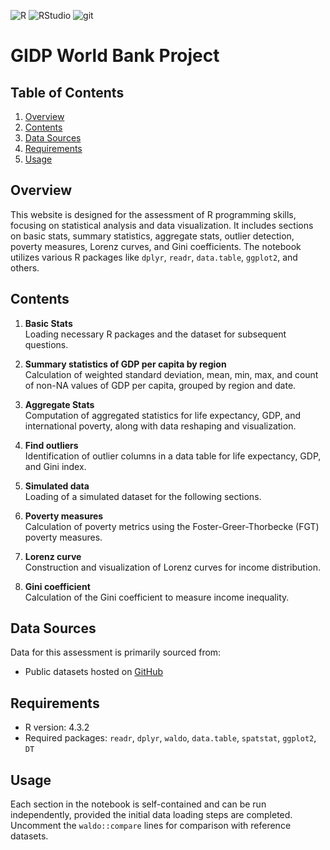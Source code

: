 <img alt="R" src="https://img.shields.io/badge/R%20-blue.svg?style=flat&logo=R&logoColor=white" /> <img alt="RStudio" src="https://img.shields.io/badge/RStudio-75AADB?logo=RStudio&logoColor=white&style=flat" /> <img alt="git" src="https://img.shields.io/badge/-Git-F05032?style=flat&logo=git&logoColor=white" /> 

# GIDP World Bank Project

## Table of Contents
1. [Overview](#overview)
2. [Contents](#contents)
3. [Data Sources](#data-sources)
4. [Requirements](#requirements)
5. [Usage](#usage)

## Overview

This website is designed for the assessment of R programming skills, focusing on statistical analysis and data visualization. It includes sections on basic stats, summary statistics, aggregate stats, outlier detection, poverty measures, Lorenz curves, and Gini coefficients. The notebook utilizes various R packages like `dplyr`, `readr`, `data.table`, `ggplot2`, and others.

## Contents

1. **Basic Stats**  
   Loading necessary R packages and the dataset for subsequent questions.

2. **Summary statistics of GDP per capita by region**  
   Calculation of weighted standard deviation, mean, min, max, and count of non-NA values of GDP per capita, grouped by region and date.

3. **Aggregate Stats**  
   Computation of aggregated statistics for life expectancy, GDP, and international poverty, along with data reshaping and visualization.

4. **Find outliers**  
   Identification of outlier columns in a data table for life expectancy, GDP, and Gini index.

5. **Simulated data**  
   Loading of a simulated dataset for the following sections.

6. **Poverty measures**  
   Calculation of poverty metrics using the Foster-Greer-Thorbecke (FGT) poverty measures.

7. **Lorenz curve**  
   Construction and visualization of Lorenz curves for income distribution.

8. **Gini coefficient**  
   Calculation of the Gini coefficient to measure income inequality.

## Data Sources

Data for this assessment is primarily sourced from:

- Public datasets hosted on [GitHub](https://github.com/randrescastaneda/pub_data/tree/master/data/Rtest1)

## Requirements

- R version: 4.3.2
- Required packages: `readr`, `dplyr`, `waldo`, `data.table`, `spatstat`, `ggplot2`, `DT`

## Usage

Each section in the notebook is self-contained and can be run independently, provided the initial data loading steps are completed. Uncomment the `waldo::compare` lines for comparison with reference datasets.
